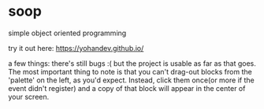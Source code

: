 # soop
simple object oriented programming

try it out here: https://yohandev.github.io/

a few things:
there's still bugs :( but the project is usable as far as that goes. The most important thing to note is that you can't drag-out blocks from the 'palette' on the left, as you'd expect. Instead, click them once(or more if the event didn't register) and a copy of that block will appear in the center of your screen. 
